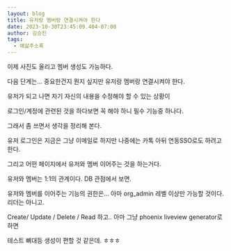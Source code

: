 ```yaml
---
layout: blog
title: 유저랑 멤버랑 연결시켜야 한다
date: 2023-10-30T23:45:09.404-07:00
author: 김승진
tags:
  - 예삶주소록
---
```

이제 사진도 올리고 멤버 생성도 가능하다.

다음 단계는… 중요한건지 뭔지 싶지만 유저랑 멤버랑 연결시켜야 한다.





유저가 되고 나면 자기 자신의 내용을 수정해야 할 수 있는 상황이

로그인/계정에 관련된 것을 하다보면 꼭 해야 하니 필수 기능중 하나다.

그래서 좀 쓰면서 생각을 정리해 본다.





유저 로그인은 지금은 그냥 이메일로 하지만 나중에는 카톡 아뒤 연동SSO로도 하려고 한다. 

그리고 어떤 페이지에서 유저와 멤버 이어주는 것을 하는거다.

유저와 멤버는 1:1의 관계이다. DB 관점에서 보면.

유저와 멤버를 이어주는 기능의 권한은… 아마 org_admin 레벨 이상만 가능할 것이다. 리더는 아니고.

Create/ Update / Delete / Read 하고.. 아마 그냥 phoenix liveview generator로 하면

테스트 뼈대등 생성이 편할 것 같은데. ㅎㅎㅎ




















